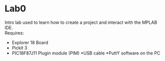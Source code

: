 # Lab0  
Intro lab used to learn how to create a project and interact with the MPLAB IDE.  
Requires:  
* Explorer 18 Board
* Pickit 3
* PIC18F87J11 Plugin module (PIM)
*USB cable
*PuttY software on the PC
